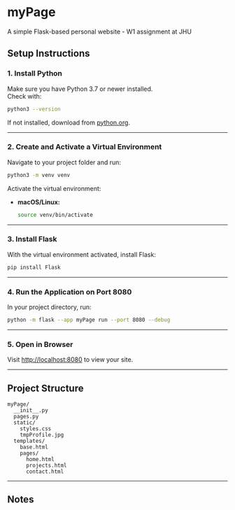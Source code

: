 # myPage

A simple Flask-based personal website - W1 assignment at JHU

## Setup Instructions

### 1. Install Python

Make sure you have Python 3.7 or newer installed.  
Check with:
```sh
python3 --version
```
If not installed, download from [python.org](https://www.python.org/downloads/).

---

### 2. Create and Activate a Virtual Environment

Navigate to your project folder and run:
```sh
python3 -m venv venv
```

Activate the virtual environment:

- **macOS/Linux:**
  ```sh
  source venv/bin/activate
  ```

---

### 3. Install Flask

With the virtual environment activated, install Flask:
```sh
pip install Flask
```

---

### 4. Run the Application on Port 8080

In your project directory, run:
```sh
python -m flask --app myPage run --port 8080 --debug
```

---

### 5. Open in Browser

Visit [http://localhost:8080](http://localhost:8080) to view your site.

---

## Project Structure

```
myPage/
  __init__.py
  pages.py
  static/
    styles.css
    tmpProfile.jpg
  templates/
    base.html
    pages/
      home.html
      projects.html
      contact.html
```

---

## Notes
